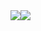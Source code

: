 <dl style="display: flex; list-style: none;" align="center">
  <dt><img src=https://github-readme-stats.vercel.app/api?username=k0TAR&show_icons=true&theme=material-palenight&hide_rank=true&count_private=true></dt>
  <dt><img src=https://github-readme-stats.vercel.app/api/top-langs/?username=k0TAR&theme=material-palenight&langs_count=8&layout=compact></dt>
</dl>


